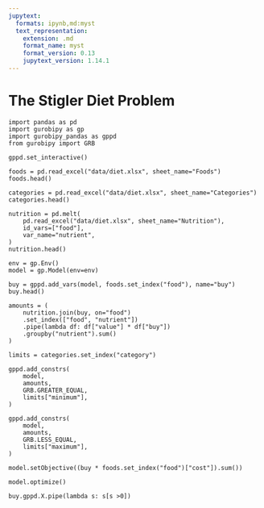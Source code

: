 ```yaml
---
jupytext:
  formats: ipynb,md:myst
  text_representation:
    extension: .md
    format_name: myst
    format_version: 0.13
    jupytext_version: 1.14.1
---
```


# The Stigler Diet Problem

```{code-cell}
import pandas as pd
import gurobipy as gp
import gurobipy_pandas as gppd
from gurobipy import GRB

gppd.set_interactive()
```

```{code-cell}
foods = pd.read_excel("data/diet.xlsx", sheet_name="Foods")
foods.head()
```

```{code-cell}
categories = pd.read_excel("data/diet.xlsx", sheet_name="Categories")
categories.head()
```

```{code-cell}
nutrition = pd.melt(
    pd.read_excel("data/diet.xlsx", sheet_name="Nutrition"),
    id_vars=["food"],
    var_name="nutrient",
)
nutrition.head()
```

```{code-cell}
env = gp.Env()
model = gp.Model(env=env)
```

```{code-cell}
buy = gppd.add_vars(model, foods.set_index("food"), name="buy")
buy.head()
```

```{code-cell}
amounts = (
    nutrition.join(buy, on="food")
    .set_index(["food", "nutrient"])
    .pipe(lambda df: df["value"] * df["buy"])
    .groupby("nutrient").sum()
)

limits = categories.set_index("category")

gppd.add_constrs(
    model,
    amounts,
    GRB.GREATER_EQUAL,
    limits["minimum"],
)

gppd.add_constrs(
    model,
    amounts,
    GRB.LESS_EQUAL,
    limits["maximum"],
)
```

```{code-cell}
model.setObjective((buy * foods.set_index("food")["cost"]).sum())
```

```{code-cell}
model.optimize()
```

```{code-cell}
buy.gppd.X.pipe(lambda s: s[s >0])
```
